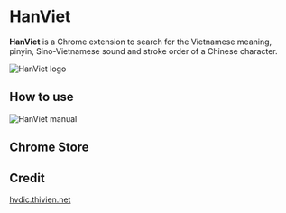 # HanViet

**HanViet** is a Chrome extension to search for the Vietnamese meaning, pinyin, Sino-Vietnamese sound and stroke order of a Chinese character.

![HanViet logo](https://i.imgur.com/eaFnsd5.png)

## How to use

![HanViet manual](https://i.imgur.com/SGlIRNn.gif)

## Chrome Store

## Credit
[hvdic.thivien.net](hvdic.thivien.net)
